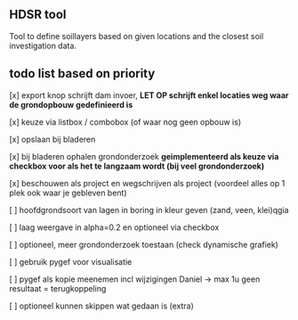 ## HDSR tool

Tool to define soillayers based on given locations and the closest soil investigation data.

## todo list based on priority

[x] export knop schrijft dam invoer, **LET OP schrijft enkel locaties weg waar de grondopbouw gedefinieerd is**

[x] keuze via listbox / combobox (of waar nog geen opbouw is)

[x] opslaan bij bladeren

[x] bij bladeren ophalen grondonderzoek **geimplementeerd als keuze via checkbox voor als het te langzaam wordt (bij veel grondonderzoek)**

[x] beschouwen als project en wegschrijven als project (voordeel alles op 1 plek ook waar je gebleven bent)

[ ] hoofdgrondsoort van lagen in boring in kleur geven (zand, veen, klei)qgia

[ ] laag weergave in alpha=0.2 en optioneel via checkbox

[ ] optioneel, meer grondonderzoek toestaan (check dynamische grafiek)

[ ] gebruik pygef voor visualisatie

[ ] pygef als kopie meenemen incl wijzigingen Daniel -> max 1u geen resultaat = terugkoppeling

[ ] optioneel kunnen skippen wat gedaan is (extra)
